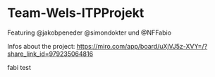 # Team-Wels-ITPProjekt
Featuring @jakobpeneder @simondokter und @NFFabio

Infos about the project: 
https://miro.com/app/board/uXjVJ5z-XVY=/?share_link_id=979235064816

fabi test